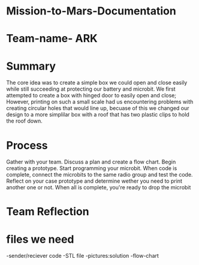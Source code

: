 # Mission-to-Mars-Documentation
# Team-name- ARK


# Summary
The core idea was to create a simple box we could open and close easily while still succeeding at protecting our battery and microbit. We first attempted to create a box with hinged door to easily open and close; However, printing on such a small scale had us encountering problems with creating circular holes that would line up, becuase of this we changed our design to a more simplilar box with a roof that has two plastic clips to hold the roof down.


# Process
Gather with your team. Discuss a plan and create a flow chart. Begin creating a prototype. Start programming your microbit. When code is complete, connect the microbits to the same radio group and test the code. Reflect on your case prototype and determine wether you need to print another one or not. When all is complete, you're ready to drop the microbit



# Team Reflection




# files we need
-sender/reciever code
-STL file
-pictures:solution
-flow-chart
